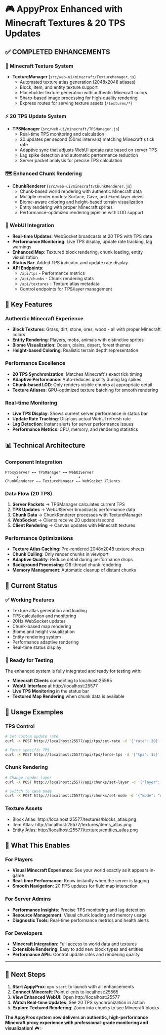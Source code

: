 # 🎮 AppyProx Enhanced with Minecraft Textures & 20 TPS Updates

## ✅ COMPLETED ENHANCEMENTS

### 🎨 **Minecraft Texture System**
- **TextureManager** (`src/web-ui/minecraft/TextureManager.js`)
  - Automated texture atlas generation (2048x2048 atlases)
  - Block, item, and entity texture support
  - Placeholder texture generation with authentic Minecraft colors
  - Sharp-based image processing for high-quality rendering
  - Express routes for serving texture assets (`/textures/*`)

### ⚡ **20 TPS Update System** 
- **TPSManager** (`src/web-ui/minecraft/TPSManager.js`)
  - Real-time TPS monitoring and calculation
  - 20 updates per second (50ms intervals) matching Minecraft's tick rate
  - Adaptive sync that adjusts WebUI update rate based on server TPS
  - Lag spike detection and automatic performance reduction
  - Server packet analysis for precise TPS calculation

### 🗺️ **Enhanced Chunk Rendering**
- **ChunkRenderer** (`src/web-ui/minecraft/ChunkRenderer.js`)
  - Chunk-based world rendering with authentic Minecraft data
  - Multiple render modes: Surface, Cave, and Fixed layer views
  - Biome-aware coloring and height-based terrain visualization
  - Entity rendering with proper Minecraft sprites
  - Performance-optimized rendering pipeline with LOD support

### 🔄 **WebUI Integration**
- **Real-time Updates**: WebSocket broadcasts at 20 TPS with TPS data
- **Performance Monitoring**: Live TPS display, update rate tracking, lag warnings
- **Enhanced Map**: Textured block rendering, chunk loading, entity visualization
- **Status Bar**: Added TPS indicator and update rate display
- **API Endpoints**: 
  - `/api/tps` - Performance metrics
  - `/api/chunks` - Chunk rendering stats
  - `/api/textures` - Texture atlas metadata
  - Control endpoints for TPS/layer management

## 🚀 **Key Features**

### **Authentic Minecraft Experience**
- **Block Textures**: Grass, dirt, stone, ores, wood - all with proper Minecraft colors
- **Entity Rendering**: Players, mobs, animals with distinctive sprites  
- **Biome Visualization**: Ocean, plains, desert, forest themes
- **Height-based Coloring**: Realistic terrain depth representation

### **Performance Excellence** 
- **20 TPS Synchronization**: Matches Minecraft's exact tick timing
- **Adaptive Performance**: Auto-reduces quality during lag spikes
- **Chunk-based LOD**: Only renders visible chunks at appropriate detail
- **Texture Atlases**: GPU-optimized texture batching for smooth rendering

### **Real-time Monitoring**
- **Live TPS Display**: Shows current server performance in status bar
- **Update Rate Tracking**: Displays actual WebUI refresh rate
- **Lag Detection**: Instant alerts for server performance issues
- **Performance Metrics**: CPU, memory, and rendering statistics

## 📊 **Technical Architecture**

### **Component Integration**
```
ProxyServer ←→ TPSManager ←→ WebUIServer
     ↓              ↓            ↓
ChunkRenderer ←→ TextureManager ←→ WebSocket Clients
```

### **Data Flow (20 TPS)**
1. **Server Packets** → TPSManager calculates current TPS
2. **TPS Updates** → WebUIServer broadcasts performance data
3. **Chunk Data** → ChunkRenderer processes with TextureManager
4. **WebSocket** → Clients receive 20 updates/second
5. **Client Rendering** → Canvas updates with Minecraft textures

### **Performance Optimizations**
- **Texture Atlas Caching**: Pre-rendered 2048x2048 texture sheets  
- **Chunk Culling**: Only render chunks in viewport
- **Adaptive Quality**: Reduce detail during performance drops
- **Background Processing**: Off-thread chunk rendering
- **Memory Management**: Automatic cleanup of distant chunks

## 🎯 **Current Status**

### ✅ **Working Features**
- Texture atlas generation and loading
- TPS calculation and monitoring  
- 20Hz WebSocket updates
- Chunk-based map rendering
- Biome and height visualization
- Entity rendering system
- Performance adaptive rendering
- Real-time status display

### 🔧 **Ready for Testing**
The enhanced system is fully integrated and ready for testing with:
- **Minecraft Clients** connecting to localhost:25565
- **WebUI Interface** at http://localhost:25577  
- **Live TPS Monitoring** in the status bar
- **Textured Map Rendering** when chunk data is available

## 🌟 **Usage Examples**

### **TPS Control**
```bash
# Set custom update rate
curl -X POST http://localhost:25577/api/tps/set-rate -d '{"rate": 30}'

# Force specific TPS
curl -X POST http://localhost:25577/api/tps/force-tps -d '{"tps": 15}'
```

### **Chunk Rendering**
```bash  
# Change render layer
curl -X POST http://localhost:25577/api/chunks/set-layer -d '{"layer": 64}'

# Switch to cave mode
curl -X POST http://localhost:25577/api/chunks/set-mode -d '{"mode": "cave"}'
```

### **Texture Assets**
- Block Atlas: http://localhost:25577/textures/blocks_atlas.png
- Item Atlas: http://localhost:25577/textures/items_atlas.png  
- Entity Atlas: http://localhost:25577/textures/entities_atlas.png

## 🔮 **What This Enables**

### **For Players**
- **Visual Minecraft Experience**: See your world exactly as it appears in-game
- **Real-time Performance**: Know instantly when the server is lagging
- **Smooth Navigation**: 20 FPS updates for fluid map interaction

### **For Server Admins**
- **Performance Insights**: Precise TPS monitoring and lag detection
- **Resource Management**: Visual chunk loading and memory usage
- **Diagnostic Tools**: Real-time performance metrics and health alerts

### **For Developers**
- **Minecraft Integration**: Full access to world data and textures
- **Extensible Rendering**: Easy to add new block types and entities
- **Performance APIs**: Control update rates and rendering quality

---

## 🚀 **Next Steps**

1. **Start AppyProx**: `npm start` to launch with all enhancements
2. **Connect Minecraft**: Point clients to localhost:25565  
3. **View Enhanced WebUI**: Open http://localhost:25577
4. **Watch Real-time Updates**: See 20 TPS synchronization in action
5. **Explore Textured Rendering**: Zoom into chunks to see Minecraft blocks

**The AppyProx system now delivers an authentic, high-performance Minecraft proxy experience with professional-grade monitoring and visualization!** 🎮✨